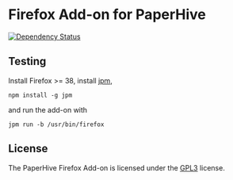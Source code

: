 # Firefox Add-on for PaperHive

[![Dependency
Status](https://gemnasium.com/paperhive/paperhive-firefox-addon.svg)](https://gemnasium.com/paperhive/paperhive-firefox-addon)

## Testing

Install Firefox >= 38, install [jpm](https://www.npmjs.com/package/jpm),
```
npm install -g jpm
```
and run the add-on with
```
jpm run -b /usr/bin/firefox
```

## License
The PaperHive Firefox Add-on is licensed under the
[GPL3](https://www.gnu.org/licenses/gpl.html) license.
